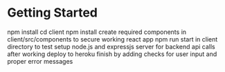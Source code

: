 # Getting Started
npm install
cd client
npm install
create required components in client/src/components to secure working react app
npm run start in client directory to test
setup node.js and expressjs server for backend api calls
after working deploy to heroku 
finish by adding checks for user input and proper error messages